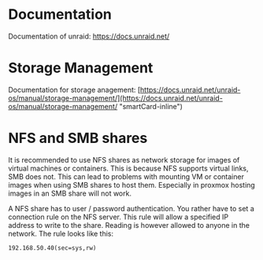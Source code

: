 # Documentation
Documentation of unraid: https://docs.unraid.net/

# Storage Management
Documentation for storage anagement: [https://docs.unraid.net/unraid-os/manual/storage-management/](https://docs.unraid.net/unraid-os/manual/storage-management/ "smartCard-inline")

# NFS and SMB shares
It is recommended to use NFS shares as network storage for images of virtual machines or containers. This is because NFS supports virtual links, SMB does not. This can lead to problems with mounting VM or container images when using SMB shares to host them.
Especially in proxmox hosting images in an SMB share will not work.

A NFS share has to user / password authentication. You rather have to set a connection rule on the NFS server. This rule will allow a specified IP address to write to the share. Reading is however allowed to anyone in the network. The rule looks like this:
```
192.168.50.40(sec=sys,rw)
```